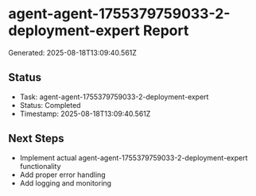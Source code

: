 # agent-agent-1755379759033-2-deployment-expert Report

Generated: 2025-08-18T13:09:40.561Z

## Status
- Task: agent-agent-1755379759033-2-deployment-expert
- Status: Completed
- Timestamp: 2025-08-18T13:09:40.561Z

## Next Steps
- Implement actual agent-agent-1755379759033-2-deployment-expert functionality
- Add proper error handling
- Add logging and monitoring
